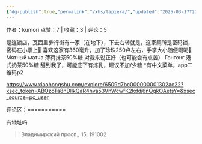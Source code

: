 ```yaml
---
{"dg-publish":true,"permalink":"/xhs/tapiera/","updated":"2025-03-17T22:00:24.055+08:00"}
---
```


作者：kumori
点赞：7   |   收藏：3   |   评论：5

是连锁店，瓦西里步行街有一家（在地下），下去右转就是，这家厕所是密码锁，密码在小票上🤣
喜欢这家有360毫升，加了珍珠250卢左右，手掌大小随便喝喝🥳
Мятный матча 薄荷抹茶50%糖 对我来说正好（也可能会有点苦）
Гонгонг 港式奶茶50%糖 甜到我了，可能底下有炼乳，建议不加/少糖
*有中文菜单，app二维码p2

https://www.xiaohongshu.com/explore/6509d7bc000000001302ac22?xsec_token=ABOzoTa8nDllkQaR4hva53VhWcwfK2kddj6nQgkOAetsY=&xsec_source=pc_user

评论区：===========

有地址吗

> Владимирский просп., 15, 191002